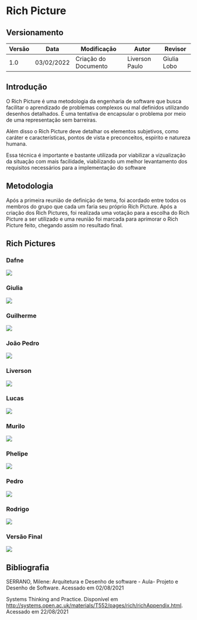 # Rich Picture

## Versionamento
| Versão | Data       | Modificação          | Autor                        | Revisor |
| ------ | ---------- | -------------------- | ---------------------------- | ------- |
| 1.0    | 03/02/2022 | Criação do Documento | Liverson Paulo | Giulia Lobo |

## Introdução

O Rich Picture é uma metodologia da engenharia de software que busca facilitar o aprendizado de problemas complexos ou mal definidos utilizando desenhos detalhados. É uma tentativa de encapsular o problema por meio de uma representação sem barreiras.

Além disso o Rich Picture deve detalhar os elementos subjetivos, como caráter e características, pontos de vista e preconceitos, espírito e natureza humana.

Essa técnica é importante e bastante utilizada por viabilizar a vizualização da situação com mais facilidade, viabilizando um melhor levantamento dos requisitos necessários para a implementação do software

## Metodologia

Após a primeira reunião de definição de tema, foi acordado entre todos os membros do grupo que cada um faria seu próprio Rich Picture. Após a criação dos Rich Pictures, foi realizada uma votação para a escolha do Rich Picture a ser utilizado e uma reunião foi marcada para aprimorar o Rich Picture feito, chegando assim no resultado final.

## Rich Pictures

### Dafne

![](./../../assets/images/richPicture/rpDafne.jpg)

### Giulia

![](./../../assets/images/richPicture/rpGiuliaLobo.jpg)

### Guilherme

![](./../../assets/images/richPicture/rpGuilherme.png)

### João Pedro

![](./../../assets/images/richPicture/rpJoaoPedro.png)

### Liverson

![](./../../assets/images/richPicture/rpLivinho.png)

### Lucas

![](./../../assets/images/richPicture/rpLucasAndrade.png)

### Murilo

![](./../../assets/images/richPicture/rpMuriloGomes.jpg)

### Phelipe

![](./../../assets/images/richPicture/rpPhilipeSerafim.jpg)

### Pedro

![](./../../assets/images/richPicture/rpPedro.png)

### Rodrigo

![](./../../assets/images/richPicture/rpRodrigo.png)

### Versão Final

![](./../../assets/images/richPicture/rpFinal.jpeg)

## Bibliografia

SERRANO, Milene: Arquitetura e Desenho de software - Aula- Projeto e Desenho de Software. Acessado em 02/08/2021

Systems Thinking and Practice. Disponível em http://systems.open.ac.uk/materials/T552/pages/rich/richAppendix.html. Acessado em 22/08/2021